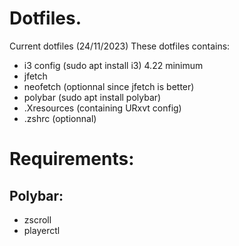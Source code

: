 # Dotfiles.
Current dotfiles (24/11/2023)
These dotfiles contains:
+ i3 config (sudo apt install i3) 4.22 minimum
+ jfetch
+ neofetch (optionnal since jfetch is better)
+ polybar (sudo apt install polybar)
+ .Xresources (containing URxvt config)
+ .zshrc (optionnal)
# Requirements:
## Polybar:
+ zscroll
+ playerctl
